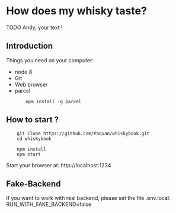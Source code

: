 # How does my whisky taste?

TODO Andy, your text !

## Introduction 
Things you need on your computer:
- node 8
- Git
- Web browser
- parcel 
    ```
        npm install -g parcel
    ```

## How to start ?
```
    git clone https://github.com/Paquan/whiskybook.git
    cd whiskybook

    npm install
    npm start
```

Start your browser at: http://localhost:1234
  
## Fake-Backend

If you want to work with real backend, please set the file .env.local:
RUN_WITH_FAKE_BACKEND=false

